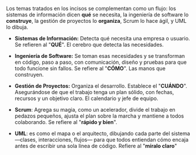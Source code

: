 Los temas tratados en los incisos se complementan como un flujo: los sistemas de información dicen **qué** se necesita, la ingeniería de software lo **construye**, la gestión de proyectos lo **organiza**, Scrum lo hace ágil, y UML lo dibuja.

- **Sistemas de Información:** Detecta qué necesita una empresa o usuario. Se refieren al "**QUÉ**". El cerebro que detecta las necesidades.

- **Ingeniería de Software:** Se toman esas necesidades y se transforman en código, paso a paso, con comunicación, diseño y pruebas para que todo funcione sin fallos. Se refiere al "**CÓMO**". Las manos que construyen.

- **Gestión de Proyectos:** Organiza el desarrollo. Establece el "**CUÁNDO**". Asegurándose de que el trabajo tenga un plan sólido, con fechas, recursos y un objetivo claro. El calendario y jefe de equipo.

- **Scrum**: Agrega su magia, como un acelerador, divide el trabajo en pedazos pequeños, ajusta el plan sobre la marcha y mantiene a todos colaborando. Se refiere al "**rápido y bien**".

- **UML**: es como el mapa o el arquitecto, dibujando cada parte del sistema —clases, interacciones, flujos— para que todos entiendan cómo encaja antes de escribir una sola línea de código. Refiere al "**míralo claro**"